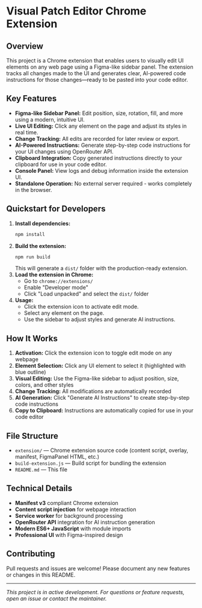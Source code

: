 # Visual Patch Editor Chrome Extension

## Overview

This project is a Chrome extension that enables users to visually edit UI elements on any web page using a Figma-like sidebar panel. The extension tracks all changes made to the UI and generates clear, AI-powered code instructions for those changes—ready to be pasted into your code editor.

## Key Features
- **Figma-like Sidebar Panel:** Edit position, size, rotation, fill, and more using a modern, intuitive UI.
- **Live UI Editing:** Click any element on the page and adjust its styles in real time.
- **Change Tracking:** All edits are recorded for later review or export.
- **AI-Powered Instructions:** Generate step-by-step code instructions for your UI changes using OpenRouter API.
- **Clipboard Integration:** Copy generated instructions directly to your clipboard for use in your code editor.
- **Console Panel:** View logs and debug information inside the extension UI.
- **Standalone Operation:** No external server required - works completely in the browser.

## Quickstart for Developers

1. **Install dependencies:**
   ```sh
   npm install
   ```
2. **Build the extension:**
   ```sh
   npm run build
   ```
   This will generate a `dist/` folder with the production-ready extension.
3. **Load the extension in Chrome:**
   - Go to `chrome://extensions/`
   - Enable "Developer mode"
   - Click "Load unpacked" and select the `dist/` folder
4. **Usage:**
   - Click the extension icon to activate edit mode.
   - Select any element on the page.
   - Use the sidebar to adjust styles and generate AI instructions.

## How It Works

1. **Activation:** Click the extension icon to toggle edit mode on any webpage
2. **Element Selection:** Click any UI element to select it (highlighted with blue outline)
3. **Visual Editing:** Use the Figma-like sidebar to adjust position, size, colors, and other styles
4. **Change Tracking:** All modifications are automatically recorded
5. **AI Generation:** Click "Generate AI Instructions" to create step-by-step code instructions
6. **Copy to Clipboard:** Instructions are automatically copied for use in your code editor

## File Structure
- `extension/` — Chrome extension source code (content script, overlay, manifest, FigmaPanel HTML, etc.)
- `build-extension.js` — Build script for bundling the extension
- `README.md` — This file

## Technical Details

- **Manifest v3** compliant Chrome extension
- **Content script injection** for webpage interaction
- **Service worker** for background processing
- **OpenRouter API** integration for AI instruction generation
- **Modern ES6+ JavaScript** with module imports
- **Professional UI** with Figma-inspired design

## Contributing
Pull requests and issues are welcome! Please document any new features or changes in this README.

---

*This project is in active development. For questions or feature requests, open an issue or contact the maintainer.* 